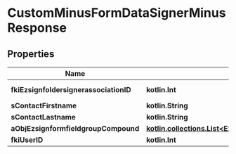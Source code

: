 
# CustomMinusFormDataSignerMinusResponse

## Properties
Name | Type | Description | Notes
------------ | ------------- | ------------- | -------------
**fkiEzsignfoldersignerassociationID** | **kotlin.Int** | The unique ID of the Ezsignfoldersignerassociation | 
**sContactFirstname** | **kotlin.String** | The First name of the contact | 
**sContactLastname** | **kotlin.String** | The Last name of the contact | 
**aObjEzsignformfieldgroupCompound** | [**kotlin.collections.List&lt;EzsignformfieldgroupMinusResponseCompound&gt;**](EzsignformfieldgroupMinusResponseCompound.md) |  | 
**fkiUserID** | **kotlin.Int** | The unique ID of the User |  [optional]



